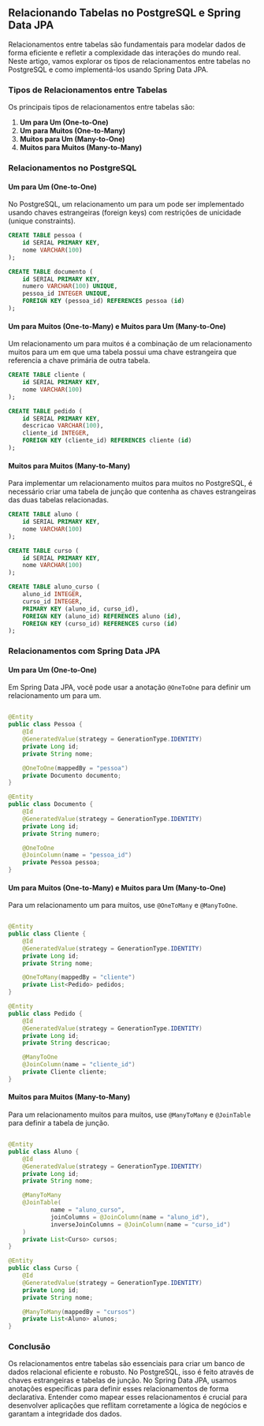## Relacionando Tabelas no PostgreSQL e Spring Data JPA

Relacionamentos entre tabelas são fundamentais para modelar dados de forma eficiente e refletir a complexidade das
interações do mundo real. Neste artigo, vamos explorar os tipos de relacionamentos entre tabelas no PostgreSQL e como
implementá-los usando Spring Data JPA.

### Tipos de Relacionamentos entre Tabelas

Os principais tipos de relacionamentos entre tabelas são:

1. **Um para Um (One-to-One)**
2. **Um para Muitos (One-to-Many)**
3. **Muitos para Um (Many-to-One)**
4. **Muitos para Muitos (Many-to-Many)**

### Relacionamentos no PostgreSQL

#### Um para Um (One-to-One)

No PostgreSQL, um relacionamento um para um pode ser implementado usando chaves estrangeiras (foreign keys) com
restrições de unicidade (unique constraints).

```sql
CREATE TABLE pessoa (
    id SERIAL PRIMARY KEY,
    nome VARCHAR(100)
);

CREATE TABLE documento (
    id SERIAL PRIMARY KEY,
    numero VARCHAR(100) UNIQUE,
    pessoa_id INTEGER UNIQUE,
    FOREIGN KEY (pessoa_id) REFERENCES pessoa (id)
);
```

#### Um para Muitos (One-to-Many) e Muitos para Um (Many-to-One)

Um relacionamento um para muitos é a combinação de um relacionamento muitos para um em que uma tabela possui uma chave
estrangeira que referencia a chave primária de outra tabela.

```sql
CREATE TABLE cliente (
    id SERIAL PRIMARY KEY,
    nome VARCHAR(100)
);

CREATE TABLE pedido (
    id SERIAL PRIMARY KEY,
    descricao VARCHAR(100),
    cliente_id INTEGER,
    FOREIGN KEY (cliente_id) REFERENCES cliente (id)
);
```

#### Muitos para Muitos (Many-to-Many)

Para implementar um relacionamento muitos para muitos no PostgreSQL, é necessário criar uma tabela de junção que
contenha as chaves estrangeiras das duas tabelas relacionadas.

```sql
CREATE TABLE aluno (
    id SERIAL PRIMARY KEY,
    nome VARCHAR(100)
);

CREATE TABLE curso (
    id SERIAL PRIMARY KEY,
    nome VARCHAR(100)
);

CREATE TABLE aluno_curso (
    aluno_id INTEGER,
    curso_id INTEGER,
    PRIMARY KEY (aluno_id, curso_id),
    FOREIGN KEY (aluno_id) REFERENCES aluno (id),
    FOREIGN KEY (curso_id) REFERENCES curso (id)
);
```

### Relacionamentos com Spring Data JPA

#### Um para Um (One-to-One)

Em Spring Data JPA, você pode usar a anotação `@OneToOne` para definir um relacionamento um para um.

```java

@Entity
public class Pessoa {
    @Id
    @GeneratedValue(strategy = GenerationType.IDENTITY)
    private Long id;
    private String nome;

    @OneToOne(mappedBy = "pessoa")
    private Documento documento;
}

@Entity
public class Documento {
    @Id
    @GeneratedValue(strategy = GenerationType.IDENTITY)
    private Long id;
    private String numero;

    @OneToOne
    @JoinColumn(name = "pessoa_id")
    private Pessoa pessoa;
}
```

#### Um para Muitos (One-to-Many) e Muitos para Um (Many-to-One)

Para um relacionamento um para muitos, use `@OneToMany` e `@ManyToOne`.

```java

@Entity
public class Cliente {
    @Id
    @GeneratedValue(strategy = GenerationType.IDENTITY)
    private Long id;
    private String nome;

    @OneToMany(mappedBy = "cliente")
    private List<Pedido> pedidos;
}

@Entity
public class Pedido {
    @Id
    @GeneratedValue(strategy = GenerationType.IDENTITY)
    private Long id;
    private String descricao;

    @ManyToOne
    @JoinColumn(name = "cliente_id")
    private Cliente cliente;
}
```

#### Muitos para Muitos (Many-to-Many)

Para um relacionamento muitos para muitos, use `@ManyToMany` e `@JoinTable` para definir a tabela de junção.

```java

@Entity
public class Aluno {
    @Id
    @GeneratedValue(strategy = GenerationType.IDENTITY)
    private Long id;
    private String nome;

    @ManyToMany
    @JoinTable(
            name = "aluno_curso",
            joinColumns = @JoinColumn(name = "aluno_id"),
            inverseJoinColumns = @JoinColumn(name = "curso_id")
    )
    private List<Curso> cursos;
}

@Entity
public class Curso {
    @Id
    @GeneratedValue(strategy = GenerationType.IDENTITY)
    private Long id;
    private String nome;

    @ManyToMany(mappedBy = "cursos")
    private List<Aluno> alunos;
}
```

### Conclusão

Os relacionamentos entre tabelas são essenciais para criar um banco de dados relacional eficiente e robusto. No
PostgreSQL, isso é feito através de chaves estrangeiras e tabelas de junção. No Spring Data JPA, usamos anotações
específicas para definir esses relacionamentos de forma declarativa. Entender como mapear esses relacionamentos é
crucial para desenvolver aplicações que reflitam corretamente a lógica de negócios e garantam a integridade dos dados.